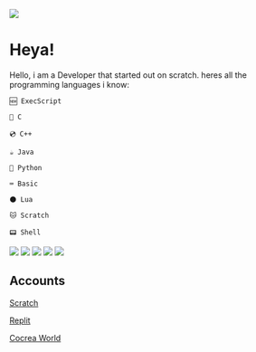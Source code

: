 ![]("https://htmclicker.efendo.repl.co")
# Heya!
Hello, i am a Developer that started out on scratch. heres all the programming languages i know:

```` 🆕 ExecScript ````

```` 💾 C ````

```` 💿 C++ ````

```` ☕️ Java ````

```` 🐍 Python ````

```` ⌨️ Basic ````

```` 🌑 Lua ````

```` 🐱 Scratch ````

```` 📟 Shell ````

![](http://github-profile-summary-cards.vercel.app/api/cards/stats?username=Efendo&theme=dark) 
![](http://github-profile-summary-cards.vercel.app/api/cards/repos-per-language?username=Efendo&theme=dark) 
![](http://github-profile-summary-cards.vercel.app/api/cards/most-commit-language?username=Efendo&theme=dark) 
![](http://github-profile-summary-cards.vercel.app/api/cards/productive-time?username=Efendo&theme=dark&utcOffset=8) 
![](http://github-profile-summary-cards.vercel.app/api/cards/profile-details?username=Efendo&theme=dark)

## Accounts
[Scratch](https://scratch.mit.edu/users/Efendo)

[Replit](https://replit.com/@Efendo)

[Cocrea World](https://cocrea.world/@Efendo)

